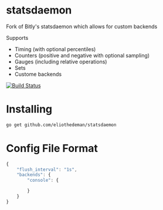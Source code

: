 statsdaemon
==========

Fork of Bitly's statsdaemon which allows for custom backends

Supports

* Timing (with optional percentiles)
* Counters (positive and negative with optional sampling)
* Gauges (including relative operations)
* Sets
* Custome backends

[![Build Status](https://secure.travis-ci.org/bitly/statsdaemon.png)](http://travis-ci.org/bitly/statsdaemon)

Installing
==========

```bash
go get github.com/eliothedeman/statsdaemon
```
Config File Format
====================

```javascript
{
	"flush_interval": "1s",
	"backends": {
		"console": {

		}
	}
}
```

